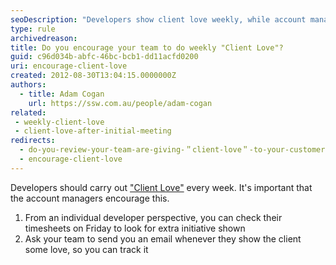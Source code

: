 ```yaml
---
seoDescription: "Developers show client love weekly, while account managers track and encourage extra initiative."
type: rule
archivedreason:
title: Do you encourage your team to do weekly "Client Love"?
guid: c96d034b-abfc-46bc-bcb1-dd11acfd0200
uri: encourage-client-love
created: 2012-08-30T13:04:15.0000000Z
authors:
  - title: Adam Cogan
    url: https://ssw.com.au/people/adam-cogan
related: 
 - weekly-client-love
 - client-love-after-initial-meeting
redirects:
  - do-you-review-your-team-are-giving-＂client-love＂-to-your-customer-every-friday
  - encourage-client-love
---
```


Developers should carry out ["Client Love"](/weekly-client-love) every week. It's important that the account managers encourage this.

<!--endintro-->

1. From an individual developer perspective, you can check their timesheets on Friday to look for extra initiative shown
2. Ask your team to send you an email whenever they show the client some love, so you can track it

<!-- TODO: Consider a microsoft form for this -->
